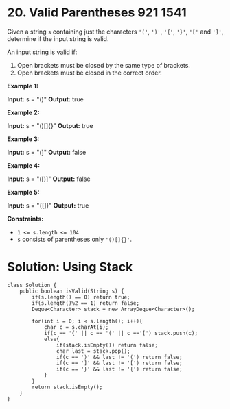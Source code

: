 # 20. Valid Parentheses 921 1541
Given a string  `s`  containing just the characters  `'('`,  `')'`,  `'{'`,  `'}'`,  `'['`  and  `']'`, determine if the input string is valid.

An input string is valid if:

1.  Open brackets must be closed by the same type of brackets.
2.  Open brackets must be closed in the correct order.

**Example 1:**

**Input:** s = "()"
**Output:** true

**Example 2:**

**Input:** s = "()[]{}"
**Output:** true

**Example 3:**

**Input:** s = "(]"
**Output:** false

**Example 4:**

**Input:** s = "([)]"
**Output:** false

**Example 5:**

**Input:** s = "{[]}"
**Output:** true

**Constraints:**

-   `1 <= s.length <= 104`
-   `s`  consists of parentheses only  `'()[]{}'`.

# Solution: Using Stack
```
class Solution {
    public boolean isValid(String s) {
        if(s.length() == 0) return true;
        if(s.length()%2 == 1) return false;
        Deque<Character> stack = new ArrayDeque<Character>();
        
        for(int i = 0; i < s.length(); i++){
            char c = s.charAt(i);
            if(c == '{' || c == '(' || c =='[') stack.push(c);
            else{
                if(stack.isEmpty()) return false;
                char last = stack.pop();
                if(c == ')' && last != '(') return false;
                if(c == ']' && last != '[') return false;
                if(c == '}' && last != '{') return false;
            }
        }     
        return stack.isEmpty();
    }
}
```